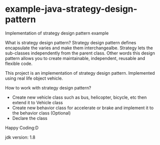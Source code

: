 # example-java-strategy-design-pattern
Implementation of strategy design pattern example

What is strategy design pattern?
Strategy design pattern defines encapsulate the varies and make them interchangealbe. Strategy lets the sub-classes independently from the parent class.
Other words this design pattern allows you to create maintainable, independent, reusable and flexible code.

This project is an implementation of strategy design pattern. Implemented using real life object vehicle.

How to work with strategy design pattern?
- Create new vehicle class such as bus, helicopter, bicycle, etc then extend it to Vehicle class
- Create new behavior class for accelerate or brake and implement it to the behavior class (Optional)
- Declare the class

Happy Coding:D

jdk version: 1.8
